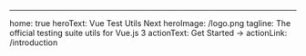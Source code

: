 ---
home: true
heroText: Vue Test Utils Next
heroImage: /logo.png
tagline: The official testing suite utils for Vue.js 3
actionText: Get Started →
actionLink: /introduction
